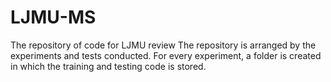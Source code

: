 # LJMU-MS
The repository of code for LJMU review
The repository is arranged by the experiments and tests conducted. For every experiment, a folder is created in which the training and testing code is stored.
